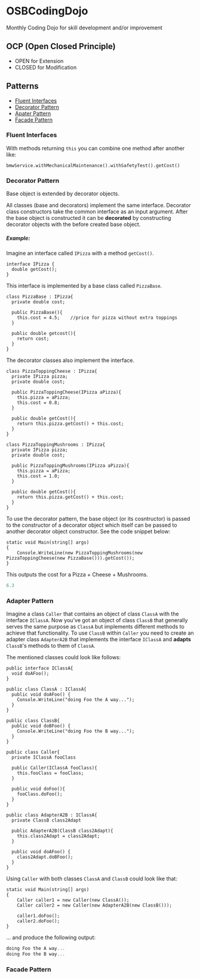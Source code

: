 # OSBCodingDojo
Monthly Coding Dojo for skill development and/or improvement

## OCP (Open Closed Principle)
- OPEN for Extension
- CLOSED for Modification

## Patterns

- [Fluent Interfaces](#fluent-interfaces)
- [Decorator Pattern](#decorator-pattern)
- [Apater Pattern](#adapter-pattern)
- [Facade Pattern](#facade-pattern)

### Fluent Interfaces
With methods returning `this` you can combine one method after another like:

```
bmwService.withMechanicalMaintenance().withSafetyTest().getCost()
```

### Decorator Pattern
Base object is extended by decorator objects.

All classes (base and decorators) implement the same interface. Decorator class constructors take the common interface as an input argument. After the base object is constructed it can be **decorated** by constructing decorator objects with the before created base object.

##### Example:
Imagine an interface called `IPizza` with a method `getCost()`.
```CSharp
interface IPizza {
  double getCost();
}
```
This interface is implemented by a base class called `PizzaBase`.
```CSharp
class PizzaBase : IPizza{
  private double cost;

  public PizzaBase(){
    this.cost = 4.5;    //price for pizza without extra toppings
  }

  public double getcost(){
    return cost;
  }
}
```

The decorator classes also implement the interface.
```CSharp
class PizzaToppingCheese : IPizza{
  private IPizza pizza;
  private double cost;

  public PizzaToppingCheese(IPizza aPizza){
    this.pizza = aPizza;
    this.cost = 0.8;
  }

  public double getCost(){
    return this.pizza.getCost() + this.cost;
  }
}

class PizzaToppingMushrooms : IPizza{
  private IPizza pizza;
  private double cost;

  public PizzaToppingMushrooms(IPizza aPizza){
    this.pizza = aPizza;
    this.cost = 1.0;
  }

  public double getCost(){
    return this.pizza.getCost() + this.cost;
  }
}
```

To use the decorator pattern, the base object (or its cosntructor) is passed to the constructor of a decorator object which itself can be passed to another decorator object constructor. See the code snippet below:

```CSharp
static void Main(string[] args)
{
    Console.WriteLine(new PizzaToppingMushrooms(new PizzaToppingCheese(new PizzaBase())).getCost());               
}
```
This outputs the cost for a Pizza + Cheese + Mushrooms.
```PowerShell
6.3
```

### Adapter Pattern

Imagine a class `Caller` that contains an object of class `ClassA` with the interface `IClassA`. Now you've got an object of class `ClassB` that generally serves the same purpose as `ClassA` but implements different methods to achieve that functionality. To use `ClassB` within `Caller` you need to create an adapter class  `AdapterA2B` that implements the interface `IClassA` and **adapts** `ClassB`'s methods to them of `ClassA`.

The mentioned classes could look like follows:
```CSharp
public interface IClassA{
  void doAFoo();
}
```

```CSharp
public class ClassA : IClassA{
  public void doAFoo() {
    Console.WriteLine("doing Foo the A way...");
  }
}
```

```CSharp
public class ClassB{
  public void doBFoo() {
    Console.WriteLine("doing Foo the B way...");
  }
}
```
```CSharp
public class Caller{
  private IClassA fooClass

  public Caller(IClassA fooClass){
    this.fooClass = fooClass;
  }

  public void doFoo(){
    fooClass.doFoo();
  }
}
```

```CSharp
public class AdapterA2B : IClassA{
  private ClassB class2Adapt

  public AdapterA2B(ClassB class2Adapt){
    this.class2Adapt = class2Adapt;
  }

  public void doAFoo() {
    class2Adapt.doBFoo();
  }
}
```

Using `Caller` with both classes `ClassA` and `ClassB` could look like that:

```CSharp
static void Main(string[] args)
{
    Caller caller1 = new Caller(new ClassA());
    Caller caller2 = new Caller(new AdapterA2B(new ClassB()));

    caller1.doFoo();
    caller2.doFoo();                       
}
```

... and produce the following output:
```PowerShell
doing Foo the A way...
doing Foo the B way...
```

### Facade Pattern
